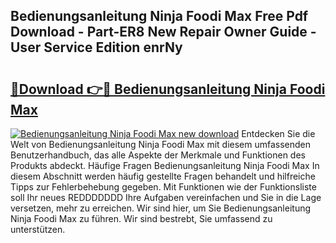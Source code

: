 ## Bedienungsanleitung Ninja Foodi Max Free Pdf Download - Part-ER8 New Repair Owner Guide - User Service Edition enrNy

# <h2><a href="http://df647m.blite.top/?on=Bedienungsanleitung+Ninja+Foodi+Max">🔗Download 👉🔴 Bedienungsanleitung Ninja Foodi Max</a></h2>

[![Bedienungsanleitung Ninja Foodi Max new download](https://i.imgur.com/lujVjoI.png)](http://df647m.blite.top/?on=Bedienungsanleitung+Ninja+Foodi+Max)
Entdecken Sie die Welt von Bedienungsanleitung Ninja Foodi Max mit diesem umfassenden Benutzerhandbuch, das alle Aspekte der Merkmale und Funktionen des Produkts abdeckt. Häufige Fragen Bedienungsanleitung Ninja Foodi Max In diesem Abschnitt werden häufig gestellte Fragen behandelt und hilfreiche Tipps zur Fehlerbehebung gegeben. Mit Funktionen wie der Funktionsliste soll Ihr neues REDDDDDDD Ihre Aufgaben vereinfachen und Sie in die Lage versetzen, mehr zu erreichen. Wir sind hier, um Sie Bedienungsanleitung Ninja Foodi Max zu führen. Wir sind bestrebt, Sie umfassend zu unterstützen.
